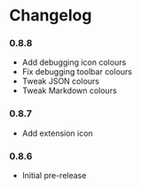 # Changelog

### 0.8.8
- Add debugging icon colours
- Fix debugging toolbar colours
- Tweak JSON colours
- Tweak Markdown colours

### 0.8.7
- Add extension icon

### 0.8.6
- Initial pre-release
